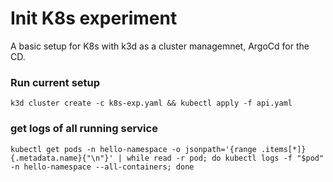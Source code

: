 
# Init K8s experiment

A basic setup for K8s with k3d as a cluster managemnet, ArgoCd for the CD.


### Run current setup
` k3d cluster create -c k8s-exp.yaml && kubectl apply -f api.yaml `


### get logs of all running service
` kubectl get pods -n hello-namespace -o jsonpath='{range .items[*]}{.metadata.name}{"\n"}' | while read -r pod; do kubectl logs -f "$pod" -n hello-namespace --all-containers; done ` 
